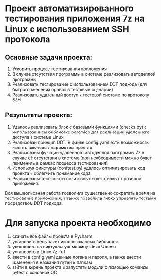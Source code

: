 # Проект автоматизированного тестирования приложения 7z на Linux с использованием SSH протокола
## Основные задачи проекта:
1. Ускорить процесс тестирования приложения
2. В случае отсутствия программы в системе реализовать автодеплой программы
3. Реализовать тестирование с использованием DDT подхода (для бытрого внесения правок в тестовые сценарии)
4. Реализовать удаленный доступ к тестовой системе по протоколу SSH

## Результаты проекта:
1. Удалось реализовать блок с базовыми функциями (checks.py) с использованием библиотке paramico для реализации удаленного доступа в системе Linux
2. Реализован принцип DDT. В файле config.yaml есть возможность менять ключевые параметры проекта
3. Реализованы функции удалённого автодеплоя программы 7z в случае её отсутствия в системе (при необходимости можно будет применить в рамках процесса тестирования)
4. Используя фикстуры (conftest.py) удалось оптимизировать код проекта и облегчить понимание кода
5. Реализованы тест-сьюты позитивных и негативных проверок приложения.

Вся вышеописаная работа позволила существенно сократить время на тестирование приложения, а также позволила гибко управлять тестами посредством DDT подхода.

# Для запуска проекта необходимо
1. скачать все файлы проекта в Pycharm
2. установить весь пакет использованных библиотек
3. установить на виртуальную машину Linux Ubuntu
4. установить в Linux 7z-full
5. внести в config.yaml данные логина и пароля, а также внести изменения в названия путей к папкам
6. зайти в корень проекта и запустить модули с помощью команды pytest с основной ОС
